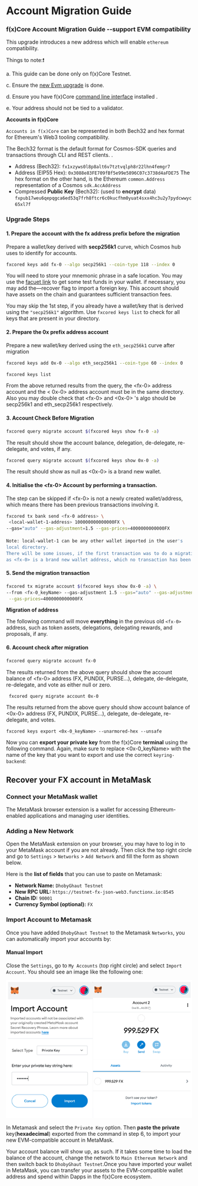 # Account Migration Guide

### f(x)Core Account Migration Guide --support EVM compatibility

This upgrade introduces a new address which will enable `ethereum` compatibility.

Things to note:❗

a. This guide can be done only on f(x)Core Testnet.

c. Ensure the [new Evm upgrade](https://functionx.gitbook.io/home/f-x-core/setup-node/evm-upgrade-tutorial) is done.

d. Ensure you have f(x)Core [command line interface](https://functionx.gitbook.io/home/f-x-core/installation) installed .

e. Your address should not be tied to a validator.

**Accounts in f(x)Core**

`Accounts in f(x)Core` can be represented in both Bech32 and hex format for Ethereum's Web3 tooling compatibility.

The Bech32 format is the default format for Cosmos-SDK queries and transactions through CLI and REST clients. .

* Address (Bech32): `fx1xzyws0l8p8alt6v7tztvqlph8r22lhn4femgr7`
* Address (EIP55 Hex): `0x3088e83FE709fBf5e99e5896C07c3738d4aFDE75` The hex format on the other hand, is the Ethereum `common.Address` representation of a Cosmos `sdk.AccAddress`
* Compressed **Public Key** (Bech32): (used to **encrypt** data) `fxpub17weu6qepqgca6ed53q7frh8ftcr6c0kucfhm0yuat4sxx4hc3u2y7pydcwwyc65xl7f`

### Upgrade Steps

#### **1. Prepare the account with the fx address prefix before the migration**

Prepare a wallet/key derived with **secp256k1** curve, which Cosmos hub uses to identify for accounts.

```bash
fxcored keys add fx-0 --algo secp256k1 --coin-type 118 --index 0
```

You will need to store your mnemonic phrase in a safe location. You may use the [facuet link](https://testnet-faucet.functionx.io/) to get some test funds in your wallet. if necessary, you may add the—recover flag to import a foreign key. This account should have assets on the chain and guarantees sufficient transaction fees.

You may skip the 1st step, if you already have a wallet/key that is derived using the `"secp256k1"` algorithm. Use `fxcored keys list` to check for all keys that are present in your directory.

#### **2. Prepare the 0x prefix address account**

Prepare a new wallet/key derived  using the `eth_secp256k1` curve after migration

```bash
fxcored keys add 0x-0 --algo eth_secp256k1 --coin-type 60 --index 0
```

```bash
fxcored keys list
```

From the above returned results from the query, the \<fx-0> address account and the < 0x-0> address account must be in the same directory. Also you may double check that \<fx-0> and    <0x-0> 's algo should be secp256k1 and eth\_secp256k1 respectively.

#### **3. Account Check Before Migration**

```bash
fxcored query migrate account $(fxcored keys show fx-0 -a)
```

The result should show the account balance, delegation, de-delegate, re-delegate, and votes, if any.

```bash
fxcored query migrate account $(fxcored keys show 0x-0 -a)
```

The result should show as null as <0x-0> is a brand new wallet.

#### 4. **Initialise the \<fx-0> Account by performing a transaction.**

The step can be skipped if \<fx-0> is not a newly created wallet/address, which means there has been previous transactions involving it.

```bash
fxcored tx bank send <fx-0 address> \
 <local-wallet-1-address> 100000000000000FX \
--gas="auto" --gas-adjustment=1.5 --gas-prices=4000000000000FX

Note: local-wallet-1 can be any other wallet imported in the user's 
local directory.
There will be some issues, if the first transaction was to do a migration, 
as <fx-0> is a brand new wallet address, which no transaction has been made. 
```

#### 5. Send the migration transaction

```bash
fxcored tx migrate account $(fxcored keys show 0x-0 -a) \
--from <fx-0_keyName> --gas-adjustment 1.5 --gas="auto" --gas-adjustment=1.5 \
 --gas-prices=4000000000000FX
```

**Migration of address**

The following command will move **everything** in the previous old `<fx-0>` address, such as token assets, delegations, delegating rewards, and proposals, if any.

#### 6. Account check after migration

```bash
fxcored query migrate account fx-0
```

The results returned from the above query should show the account balance of \<fx-0> address (FX, PUNDIX, PURSE...), delegate, de-delegate, re-delegate, and vote as either null or zero.

```bash
 fxcored query migrate account 0x-0
```

The results returned from the above query should show account balance of <0x-0> address (FX, PUNDIX, PURSE...), delegate, de-delegate, re-delegate, and votes.

```
fxcored keys export <0x-0_keyName> --unarmored-hex --unsafe
```

Now you can **export your private key** from the f(x)Core **terminal** using the following command. Again, make sure to replace <0x-0\_keyName> with the name of the key that you want to export and use the correct `keyring-backend`:

## Recover your FX account in **MetaMask**

### **Connect your MetaMask wallet**

The MetaMask  browser extension is a wallet for accessing Ethereum-enabled applications and managing user identities.

### **Adding a New Network**

Open the MetaMask extension on your browser, you may have to log in to your MetaMask account if you are not already. Then click the top right circle and go to `Settings` > `Networks` > `Add Network` and fill the form as shown below.

Here is the **list of fields** that you can use to paste on Metamask:

* **Network Name:** `DhobyGhaut Testnet`
* **New RPC URL:** `https://testnet-fx-json-web3.functionx.io:8545`
* **Chain ID:** `90001`
* **Currency Symbol (optional):** `FX`

### **Import Account to Metamask**

Once you have added `DhobyGhaut Testnet` to the Metamask `Networks`, you can automatically import your accounts by:

#### **Manual Import**

Close the `Settings`, go to `My Accounts` (top right circle) and select `Import Account`. You should see an image like the following one:

![](<../../.gitbook/assets/image (9).png>)

In Metamask and select the `Private Key` option. Then **paste the private** key(**hexadecimal**) exported from the command in step 6, to import your new EVM-compatible account in MetaMask.

Your account balance will show up, as such. If it takes some time to load the balance of the account, change the network to `Main Ethereum Network` and then switch back to `DhobyGhaut Testnet`.Once you have imported your wallet in MetaMask, you can transfer your assets to the EVM-compatible wallet address and spend within Dapps in the f(x)Core ecosystem.



